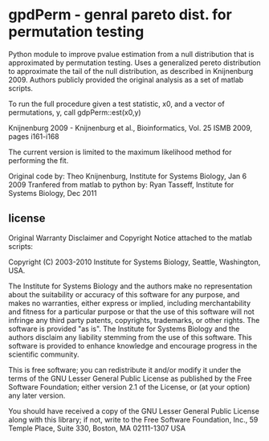 gpdPerm - genral pareto dist. for permutation testing 
=====================================================

Python module to improve pvalue estimation from a null distribution that is 
approximated by permutation testing. Uses a generalized pereto distribution 
to approximate the tail of the null distribution, as described in 
Knijnenburg 2009.  Authors publicly provided the original analysis as a set of 
matlab scripts.  

To run the full procedure given a test statistic, x0, and a 
vector of permutations, y, call gdpPerm::est(x0,y)

Knijnenburg 2009 -  Knijnenburg et al., Bioinformatics, Vol. 25 ISMB 2009, pages i161-i168


The current version is limited to the maximum likelihood method for performing the fit.


Original code by: Theo Knijnenburg, Institute for Systems Biology, Jan 6 2009
Tranfered from matlab to python by: Ryan Tasseff, Institute for Systems Biology, Dec 2011

license
---------------------


Original Warranty Disclaimer and Copyright Notice attached to the matlab scripts:
 
Copyright (C) 2003-2010 Institute for Systems Biology, Seattle, Washington, USA.
 
The Institute for Systems Biology and the authors make no representation about the suitability or accuracy of this software for any purpose, and makes no warranties, either express or implied, including merchantability and fitness for a particular purpose or that the use of this software will not infringe any third party patents, copyrights, trademarks, or other rights. The software is provided "as is". The Institute for Systems Biology and the authors disclaim any liability stemming from the use of this software. This software is provided to enhance knowledge and encourage progress in the scientific community. 
 
This is free software; you can redistribute it and/or modify it under the terms of the GNU Lesser General Public License as published by the Free Software Foundation; either version 2.1 of the License, or (at your option) any later version.
 
You should have received a copy of the GNU Lesser General Public License along with this library; if not, write to the Free Software Foundation, Inc., 59 Temple Place, Suite 330, Boston, MA 02111-1307 USA
